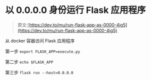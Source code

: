 # 以 0.0.0.0 身份运行 Flask 应用程序

> 原文:[https://dev.to/mu/run-flask-app-as-0000-4ig5](https://dev.to/mu/run-flask-app-as-0000-4ig5)

从 docker 容器访问 Flask 应用程序

第一步
`export FLASK_APP=execute.py`

第二步
`echo $FLASK_APP`

第三步
`flask run --host=0.0.0.0`
